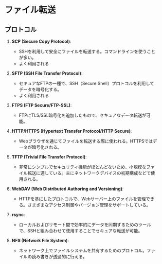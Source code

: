 # ファイル転送

## プロトコル

1. **SCP (Secure Copy Protocol)**:
   - SSHを利用して安全にファイルを転送する。コマンドラインを使うことが多い。
   - よく利用される

2. **SFTP (SSH File Transfer Protocol)**:
   - セキュアなFTPの一種で、SSH（Secure Shell）プロトコルを利用してデータを暗号化する。
   - よく利用される

3. **FTPS (FTP Secure/FTP-SSL)**:
   - FTPにTLS/SSL暗号化を追加したもので、セキュアなデータ転送が可能。

4. **HTTP/HTTPS (Hypertext Transfer Protocol/HTTP Secure)**:
   - Webブラウザを通じてファイルを転送する際に使われる。HTTPSではデータが暗号化される。

5. **TFTP (Trivial File Transfer Protocol)**:
   - 非常にシンプルでセキュリティ機能がほとんどないため、小規模なファイル転送に適している。主にネットワークデバイスの初期構成などで使用される。

6. **WebDAV (Web Distributed Authoring and Versioning)**:
   - HTTPを基にしたプロトコルで、Webサーバー上のファイルを管理できる。さまざまなアクセス制御やバージョン管理をサポートしている。

7. **rsync**:
   - ローカルおよびリモート間で効率的にデータを同期するためのツールで、SSHと組み合わせて使用することでセキュアな転送が可能。

8. **NFS (Network File System)**:
   - ネットワーク上でファイルシステムを共有するためのプロトコル。ファイルの読み書きが透過的に行える。
